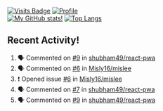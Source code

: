 [![Visits Badge](https://badges.pufler.dev/visits/misly16/misly16)](https://badges.pufler.dev)
[![Profile](https://raw.githubusercontent.com/Misly16/Misly16/master/index.png)](https://github.com/misly16)
<br>
[![My GitHub stats!](https://github-readme-stats.vercel.app/api?username=misly16&show_icons=true&theme=dracula)](https://github.com/misly16)
[![Top Langs](https://github-readme-stats.vercel.app/api/top-langs/?username=misly16&theme=dracula&layout=compact)](https://github.com/misly16)
<br>


## Recent Activity!
<!--START_SECTION:activity-->
1. 🗣 Commented on [#9](https://github.com/shubham49/react-pwa/issues/9) in [shubham49/react-pwa](https://github.com/shubham49/react-pwa)
2. 🗣 Commented on [#6](https://github.com/Misly16/mislee/issues/6) in [Misly16/mislee](https://github.com/Misly16/mislee)
3. ❗️ Opened issue [#6](https://github.com/Misly16/mislee/issues/6) in [Misly16/mislee](https://github.com/Misly16/mislee)
4. 🗣 Commented on [#7](https://github.com/shubham49/react-pwa/issues/7) in [shubham49/react-pwa](https://github.com/shubham49/react-pwa)
5. 🗣 Commented on [#9](https://github.com/shubham49/react-pwa/issues/9) in [shubham49/react-pwa](https://github.com/shubham49/react-pwa)
<!--END_SECTION:activity-->

